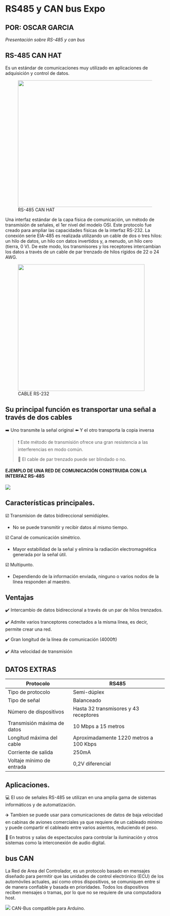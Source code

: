 # RS485 y CAN bus Expo
## POR: OSCAR GARCIA
*Presentación sobre RS-485 y can bus*

##  RS-485 CAN HAT
Es un estándar de comunicaciones muy utilizado en aplicaciones de adquisición y control de datos.

  <figure>
  <img src = "https://m.media-amazon.com/images/I/71bvQ4m6yDL._AC_SL1500_.jpg" width = 500 height = 400>
    <figcaption>RS-485 CAN HAT</figcaption>
    </figure>


Una interfaz estándar de la capa física de comunicación, un método de transmisión de señales, el 1er nivel del modelo OSI. Este protocolo fue creado para ampliar las capacidades físicas de la interfaz RS-232. La conexión serie EIA-485 es realizada utilizando un cable de dos o tres hilos: un hilo de datos, un hilo con datos invertidos y, a menudo, un hilo cero (tierra, 0 V). De este modo, los transmisores y los receptores intercambian los datos a través de un cable de par trenzado de hilos rígidos de 22 o 24 AWG.

  <figure>
<img src ="https://www.rhino.mx/wp-content/uploads/2018/03/CARS-1.png" width = 400 height= 400>
    <figcaption>CABLE RS-232</figcaption>
    </figure>

## Su principal función es transportar una señal a través de dos cables
 ➡️ Uno transmite la señal original
 ⬅️ Y el otro transporta la copia inversa
 > ❗ Este método de transmisión ofrece una gran resistencia a las interferencias en modo común.
 > 
 > 🦺 El cable de par trenzado puede ser blindado o no.
#### EJEMPLO DE UNA RED DE COMUNICACIÓN CONSTRUIDA CON LA INTERFAZ RS-485
![](https://www.eltima.com/images/upload/products/spm/articles/rs/wire.jpg)

## Características principales.
☑️ Transmision de datos bidireccional semidúplex.
 - No se puede transmitir y recibir datos al mismo tiempo.

☑️ Canal de comunicación simétrico.
 - Mayor estabilidad de la señal y elimina la radiación electromagnética generada por la señal útil.

☑️ Multipunto.
 - Dependiendo de la información enviada, ninguno o varios nodos de la línea responden al maestro.

## Ventajas
✔️ Intercambio de datos bidireccional a través de un par de hilos trenzados.

✔️ Admite varios tranceptores conectados a la misma línea, es decir, permite crear una red.

✔️ Gran longitud de la línea de comunicación (4000ft)

✔️ Alta velocidad de transmisión

## DATOS EXTRAS
| Protocolo | RS485 |
| --- | --- |
| Tipo de protocolo | Semi-dúplex |
| Tipo de señal | Balanceado |
| Número de dispositivos | Hasta 32 transmisores y 43 receptores |
| Transmisión máxima de datos | 10 Mbps a 15 metros |
| Longitud máxima del cable | Aproximadamente 1220 metros a 100 Kbps |
| Corriente de salida | 250mA |
| Voltaje mínimo de entrada | 0,2V diferencial |

## Aplicaciones.
💻 El uso de señales RS-485 se utilizan en una amplia gama de sistemas informáticos y de automatización.

✈️ Tambien se puede usar para comunicaciones de datos de baja velocidad en cabinas de aviones comerciales ya que requiere de un cableado minimo y puede compartir el cableado entre varios asientos, reduciendo el peso.

🎦 En teatros y salas de espectaculos para controlar la iluminación y otros sistemas como la interconexión de audio digital.


## bus CAN
La Red de Area del Controlador, es un protocolo basado en mensajes diseñado para permitir que las unidades de control electrónico (ECU) de los automóviles actuales, así como otros dispositivos, se comuniquen entre sí de manera confiable y basada en prioridades. Todos los dispositivos reciben mensajes o tramas, por lo que no se requiere de una computadora host.

![](https://m.media-amazon.com/images/I/71GrlmKgF1L._SX522_.jpg)
CAN-Bus compatible para Arduino.



